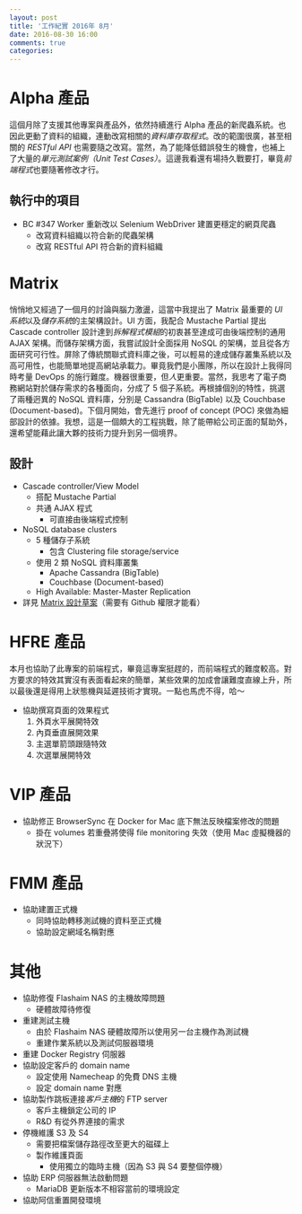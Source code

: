 ```yaml
---
layout: post
title: '工作紀實 2016年 8月'
date: 2016-08-30 16:00
comments: true
categories: 
---
```

# Alpha 產品

這個月除了支援其他專案與產品外，依然持續進行 Alpha 產品的新爬蟲系統。也因此更動了資料的組織，連動改寫相關的*資料庫存取程式*。改的範圍很廣，甚至相關的 *RESTful API* 也需要隨之改寫。當然，為了能降低錯誤發生的機會，也補上了大量的*單元測試案例（Unit Test Cases）*。這邊我看還有場持久戰要打，畢竟*前端程式*也要隨著修改才行。

## 執行中的項目

* BC #347 Worker 重新改以 Selenium WebDriver 建置更穩定的網頁爬蟲
    + 改寫資料組織以符合新的爬蟲架構
    + 改寫 RESTful API 符合新的資料組織

# Matrix

悄悄地又經過了一個月的討論與腦力激盪，這當中我提出了 Matrix 最重要的 *UI 系統*以及*儲存系統*的主架構設計。UI 方面，我配合 Mustache Partial 提出 Cascade controller 設計達到*拆解程式模組*的初衷甚至達成可由後端控制的通用 AJAX 架構。而儲存架構方面，我嘗試設計全面採用 NoSQL 的架構，並且從各方面研究可行性。屏除了傳統關聯式資料庫之後，可以輕易的達成儲存叢集系統以及高可用性，也能簡單地提高網站承載力。畢竟我們是小團隊，所以在設計上我得同時考量 DevOps 的施行難度。機器很重要，但*人*更重要。當然，我思考了電子商務網站對於儲存需求的各種面向，分成了 5 個子系統。再根據個別的特性，挑選了兩種迥異的 NoSQL 資料庫，分別是 Cassandra (BigTable) 以及 Couchbase (Document-based)。下個月開始，會先進行 proof of concept (POC) 來做為細部設計的依據。我想，這是一個頗大的工程挑戰，除了能帶給公司正面的幫助外，還希望能藉此讓大夥的技術力提升到另一個境界。

## 設計

* Cascade controller/View Model
    + 搭配 Mustache Partial
    + 共通 AJAX 程式
        - 可直接由後端程式控制
* NoSQL database clusters
    + 5 種儲存子系統
        - 包含 Clustering file storage/service
    + 使用 2 類 NoSQL 資料庫叢集
        + Apache Cassandra (BigTable)
        + Couchbase (Document-based)
    + High Available: Master-Master Replication
* 詳見 [Matrix 設計草案](https://github.com/flashaim/whitebook/wiki/matrix_draft)（需要有 Github 權限才能看）

# HFRE 產品

本月也協助了此專案的前端程式，畢竟這專案挺趕的，而前端程式的難度較高。對方要求的特效其實沒有表面看起來的簡單，某些效果的加成會讓難度直線上升，所以最後還是得用上狀態機與延遲技術才實現。一點也馬虎不得，哈～

* 協助撰寫頁面的效果程式
    1. 外頁水平展開特效
    1. 內頁垂直展開效果
    1. 主選單箭頭跟隨特效
    1. 次選單展開特效
    
# VIP 產品

* 協助修正 BrowserSync 在 Docker for Mac 底下無法反映檔案修改的問題
   + 掛在 volumes 若重疊將使得 file monitoring 失效（使用 Mac 虛擬機器的狀況下）

# FMM 產品

* 協助建置正式機
    + 同時協助轉移測試機的資料至正式機
    + 協助設定網域名稱對應

# 其他

* 協助修復 Flashaim NAS 的主機故障問題
    + 硬體故障待修復
* 重建測試主機
    + 由於 Flashaim NAS 硬體故障所以使用另一台主機作為測試機
    + 重建作業系統以及測試伺服器環境
* 重建 Docker Registry 伺服器
* 協助設定客戶的 domain name
    + 設定使用 Namecheap 的免費 DNS 主機
    + 設定 domain name 對應
* 協助製作跳板連接*客戶主機*的 FTP server
    + 客戶主機鎖定公司的 IP
    + R&D 有從外界連接的需求
* 停機維護 S3 及 S4
    + 需要把檔案儲存路徑改至更大的磁碟上
    + 製作維護頁面
        - 使用獨立的臨時主機（因為 S3 與 S4 要整個停機）
* 協助 ERP 伺服器無法啟動問題
    + MariaDB 更新版本不相容當前的環境設定
* 協助阿信重置開發環境
        
    
